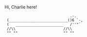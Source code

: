Hi, Charlie here!

                                  .-.
     (___________________________()6 `-,
     (   ______________________   /''"`
     //\\                      //\\
     "" ""                     "" ""